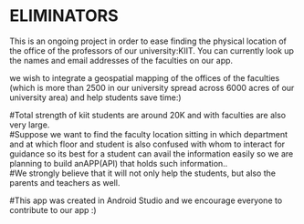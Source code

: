 # ELIMINATORS
This is an ongoing project in order to ease 
finding the physical location of the office 
of the professors of our university:KIIT.
You can currently look up the names and email 
addresses of the faculties on our app. 

we wish to integrate a geospatial mapping of the offices of the faculties (which is more 
than 2500 in our university spread across 6000 acres of our university area) and help students 
save time:)


  

#Total strength of kiit students are around 20K and with faculties are also very large.<br>
#Suppose we want to find the faculty location sitting in which department and at which floor and student is also confused with whom to interact for guidance so its best for a student can avail the information easily so we are planning to build anAPP(API) that holds such information.. <br>
#We  strongly believe that it will not only help the students, but also the parents and teachers as well.


#This app was created in Android Studio and we encourage everyone to contribute to our app :)
